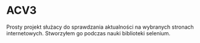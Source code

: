 
# ACV3

Prosty projekt służacy do sprawdzania aktualności na wybranych stronach internetowych.
Stworzyłem go podczas nauki biblioteki selenium.

